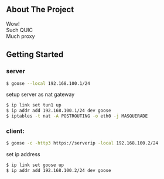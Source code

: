 <!-- ABOUT THE PROJECT -->
## About The Project

Wow!  
Such QUIC  
Much proxy  

<!-- GETTING STARTED -->
## Getting Started

### server
```sh
$ goose --local 192.168.100.1/24

```
setup server as nat gateway
```sh
$ ip link set tun1 up
$ ip addr add 192.168.100.1/24 dev goose
$ iptables -t nat -A POSTROUTING -o eth0 -j MASQUERADE
```

### client:
```sh
$ goose -c -http3 https://serverip -local 192.168.100.2/24
```
set ip address
```sh
$ ip link set goose up
$ ip addr add 192.168.100.2/24 dev goose
```

